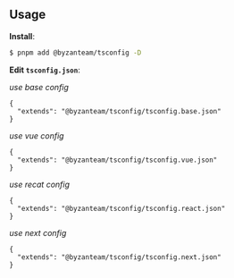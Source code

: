 ## Usage

**Install**:

```bash
$ pnpm add @byzanteam/tsconfig -D
```

**Edit `tsconfig.json`**:

_use base config_

```jsonc
{
  "extends": "@byzanteam/tsconfig/tsconfig.base.json"
}
```

_use vue config_

```jsonc
{
  "extends": "@byzanteam/tsconfig/tsconfig.vue.json"
}
```

_use recat config_

```jsonc
{
  "extends": "@byzanteam/tsconfig/tsconfig.react.json"
}
```

_use next config_

```jsonc
{
  "extends": "@byzanteam/tsconfig/tsconfig.next.json"
}
```
